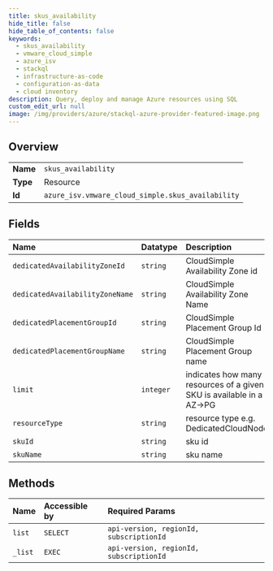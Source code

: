 ```yaml
---
title: skus_availability
hide_title: false
hide_table_of_contents: false
keywords:
  - skus_availability
  - vmware_cloud_simple
  - azure_isv    
  - stackql
  - infrastructure-as-code
  - configuration-as-data
  - cloud inventory
description: Query, deploy and manage Azure resources using SQL
custom_edit_url: null
image: /img/providers/azure/stackql-azure-provider-featured-image.png
---
```

  
    

## Overview
<table><tbody>
<tr><td><b>Name</b></td><td><code>skus_availability</code></td></tr>
<tr><td><b>Type</b></td><td>Resource</td></tr>
<tr><td><b>Id</b></td><td><code>azure_isv.vmware_cloud_simple.skus_availability</code></td></tr>
</tbody></table>

## Fields
| Name | Datatype | Description |
|:-----|:---------|:------------|
| `dedicatedAvailabilityZoneId` | `string` | CloudSimple Availability Zone id |
| `dedicatedAvailabilityZoneName` | `string` | CloudSimple Availability Zone Name |
| `dedicatedPlacementGroupId` | `string` | CloudSimple Placement Group Id |
| `dedicatedPlacementGroupName` | `string` | CloudSimple Placement Group name |
| `limit` | `integer` | indicates how many resources of a given SKU is available in a AZ-&gt;PG |
| `resourceType` | `string` | resource type e.g. DedicatedCloudNodes |
| `skuId` | `string` | sku id |
| `skuName` | `string` | sku name |
## Methods
| Name | Accessible by | Required Params |
|:-----|:--------------|:----------------|
| `list` | `SELECT` | `api-version, regionId, subscriptionId` |
| `_list` | `EXEC` | `api-version, regionId, subscriptionId` |
